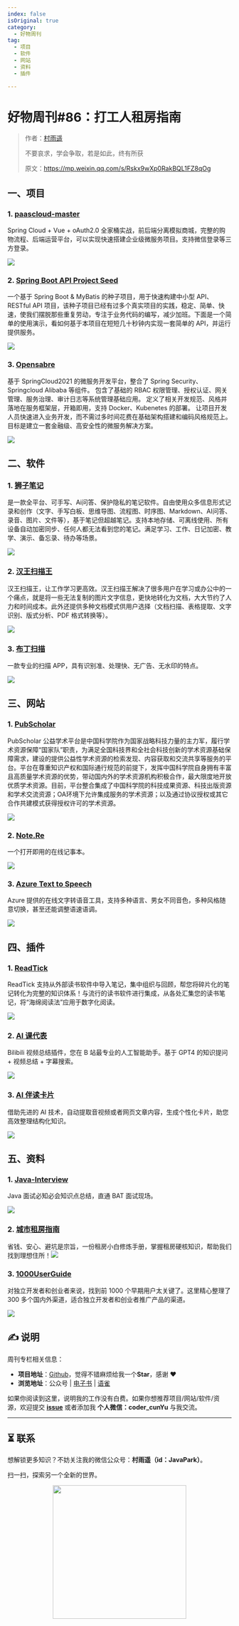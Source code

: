 ```yaml
---
index: false
isOriginal: true
category:
  - 好物周刊
tag:
  - 项目
  - 软件
  - 网站
  - 资料
  - 插件

---
```


# 好物周刊#86：打工人租房指南

> 作者：[村雨遥](https://github.com/cunyu1943)
> 
> 不要哀求，学会争取，若是如此，终有所获
> 
> 原文：https://mp.weixin.qq.com/s/Rskx9wXp0RakBQL1FZ8qOg

## 一、项目

### 1. [paascloud-master](https://github.com/paascloud/paascloud-master)

Spring Cloud + Vue + oAuth2.0 全家桶实战，前后端分离模拟商城，完整的购物流程、后端运营平台，可以实现快速搭建企业级微服务项目。支持微信登录等三方登录。

![](assets/1207-1213/1733961900967-0b96c8cb-a4cf-4d93-865d-e2091f266852.webp)

### 2. [Spring Boot API Project Seed](https://github.com/lihengming/spring-boot-api-project-seed)

一个基于 Spring Boot & MyBatis 的种子项目，用于快速构建中小型 API、RESTful API 项目，该种子项目已经有过多个真实项目的实践，稳定、简单、快速，使我们摆脱那些重复劳动，专注于业务代码的编写，减少加班。下面是一个简单的使用演示，看如何基于本项目在短短几十秒钟内实现一套简单的 API，并运行提供服务。

![](assets/1207-1213/1733961977800-887ca8d7-6ea7-4612-ab8c-27feebbf3af9.webp)

### 3. [Opensabre ](https://github.com/opensabre/opensabre-framework)

基于 SpringCloud2021 的微服务开发平台，整合了 Spring Security、Springcloud Alibaba 等组件。 包含了基础的 RBAC 权限管理、授权认证、网关管理、服务治理、审计日志等系统管理基础应用。 定义了相关开发规范、风格并落地在服务框架层，开箱即用，支持 Docker、Kubenetes 的部署。 让项目开发人员快速进入业务开发，而不需过多时间花费在基础架构搭建和编码风格规范上。 目标是建立一套金融级、高安全性的微服务解决方案。

![](assets/1207-1213/1733962097411-45918e64-04c0-4c5d-bd00-a0183a861623.webp)

## 二、软件	

### 1. [狮子笔记](https://www.lionote.com/)

是一款全平台、可手写、Ai问答、保护隐私的笔记软件。自由使用众多信息形式记录和创作（文字、手写白板、思维导图、流程图、时序图、Markdown、AI问答、录音、图片、文件等），基于笔记但超越笔记。支持本地存储、可离线使用、所有设备自动加密同步、任何人都无法看到您的笔记。满足学习、工作、日记加密、教学、演示、备忘录、待办等场景。

![](assets/1207-1213/1733184626151-31e464d6-bf9a-4c2c-94a7-e453502c9fdf.webp)

### 2. [汉王扫描王](https://www.hanvonscanner.com/)

汉王扫描王，让工作学习更高效。汉王扫描王解决了很多用户在学习或办公中的一个痛点，就是将一些无法复制的图片文字信息，更快地转化为文档，大大节约了人力和时间成本。此外还提供多种文档模式供用户选择（文档扫描、表格提取、文字识别、版式分析、PDF 格式转换等）。

![](assets/1207-1213/1733876406526-cec54599-ddf7-459f-be50-93f039042be9.webp)

### 3. [布丁扫描](https://www.budingscan.com/)

一款专业的扫描 APP，具有识别准、处理快、无广告、无水印的特点。

![](assets/1207-1213/1733876444761-e72e6e60-e65b-4ccc-8729-a9a0a62481f7.webp)

## 三、网站

### 1. [PubScholar](https://pubscholar.cn/)

PubScholar 公益学术平台是中国科学院作为国家战略科技力量的主力军，履行学术资源保障“国家队”职责，为满足全国科技界和全社会科技创新的学术资源基础保障需求，建设的提供公益性学术资源的检索发现、内容获取和交流共享等服务的平台。平台在尊重知识产权和国际通行规范的前提下，发挥中国科学院自身拥有丰富且高质量学术资源的优势，带动国内外的学术资源机构积极合作，最大限度地开放优质学术资源。目前，平台整合集成了中国科学院的科技成果资源、科技出版资源和学术交流资源；OA环境下允许集成服务的学术资源；以及通过协议授权或其它合作共建模式获得授权许可的学术资源。

![](assets/1207-1213/1733875319775-f0c82746-2157-48db-908e-4d5eac0d7484.webp)

### 2. [Note.Re](https://note.re/)

一个打开即用的在线记事本。

![](assets/1207-1213/1733875409871-49ed4caf-ce4f-480f-af12-b4df5247cd2c.webp)

### 3. [Azure Text to Speech](https://tts.femoon.top/)

Azure 提供的在线文字转语音工具，支持多种语言、男女不同音色，多种风格随意切换，甚至还能调整语速语调。

![](assets/1207-1213/1733875509132-1d0441a4-2153-42ab-bfdc-b0ed8c15d112.webp)

## 四、插件

### 1. [ReadTick](https://chromewebstore.google.com/detail/readtick-汇集读书笔记，构建知识体系/jglnmkgipeainmikejfmhpjkpknedfbj)

ReadTick 支持从外部读书软件中导入笔记，集中组织与回顾，帮您将碎片化的笔记转化为完整的知识体系！与流行的读书软件进行集成，从各处汇集您的读书笔记，将“海绵阅读法”应用于数字化阅读。

![](assets/1207-1213/1733961379598-0a9e76d7-b2a1-4f78-811a-bf1af0b29d9d.webp)

### 2. [AI 课代表](https://chromewebstore.google.com/detail/ai课代表-b站学习助手-视频总结-字幕列表-gp/jgilkmapjeaikiboajahmeiadceioobc)

Bilibili 视频总结插件，您在 B 站最专业的人工智能助手。基于 GPT4 的知识提问 + 视频总结 + 字幕搜索。

![](assets/1207-1213/1733961463996-76b8c6e7-6030-41f3-9161-4ed4370fb0bb.webp)

### 3. [AI 伴读卡片](https://chromewebstore.google.com/detail/ai伴读卡片/eacddhhclhfopgdecadpdonpfemndaeo)

借助先进的 AI 技术，自动提取音视频或者网页文章内容，生成个性化卡片，助您高效整理结构化知识。

![](assets/1207-1213/1733961591796-b528ad72-63f9-4324-88ff-054b663ac39a.webp)

## 五、资料

### 1. [Java-Interview](https://github.com/gzc426/Java-Interview)

Java 面试必知必会知识点总结，直通 BAT 面试现场。

![](assets/1207-1213/1733789127649-41b8da1c-2a97-4223-a35e-0da921edd8a8.webp)

### 2. [城市租房指南](https://zufang.ababtools.com)

省钱、安心、避坑是宗旨，一份租房小白修炼手册，掌握租房硬核知识，帮助我们找到理想住所！![](assets/1207-1213/1733875684670-f10b8124-06ee-4347-89cc-31590ab5d362.webp)

### 3. [1000UserGuide](https://github.com/naxiaoduo/1000UserGuide)

对独立开发者和创业者来说，找到前 1000 个早期用户太关键了。这里精心整理了 300 多个国内外渠道，适合独立开发者和创业者推广产品的渠道。

![](assets/1207-1213/1733875792265-2a07b877-ccb7-444b-b35a-46e1c4e98c96.webp)

## 

## ✍️ 说明

周刊专栏相关信息：

- **项目地址**：[Github](https://github.com/cunyu1943/weekly)，觉得不错麻烦给我一个**Star**，感谢 ❤️
- **浏览地址**：公众号 | [电子书](https://cunyu1943.github.io/weekly) | [语雀](https://yuque.com/cunyu1943/weekly)

如果你阅读到这里，说明我的工作没有白费。如果你想推荐项目/网站/软件/资源，欢迎提交 **[issue](https://github.com/cunyu1943/weekly/issues)** 或者添加我 **个人微信：coder_cunYu** 与我交流。

---

## ⏳ 联系

想解锁更多知识？不妨关注我的微信公众号：**村雨遥（id：JavaPark）**。

扫一扫，探索另一个全新的世界。

<center>
<img src="/contact/contact.png" width="300">
</center>


